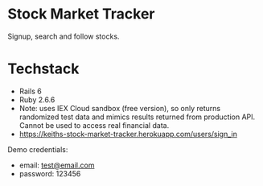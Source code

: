 # Stock Market Tracker
Signup, search and follow stocks.

# Techstack
- Rails 6
- Ruby 2.6.6
- Note: uses IEX Cloud sandbox (free version), so only returns randomized test data and mimics results returned from production API. Cannot be used to access real financial data.
- https://keiths-stock-market-tracker.herokuapp.com/users/sign_in

Demo credentials:
- email: test@email.com
- password: 123456